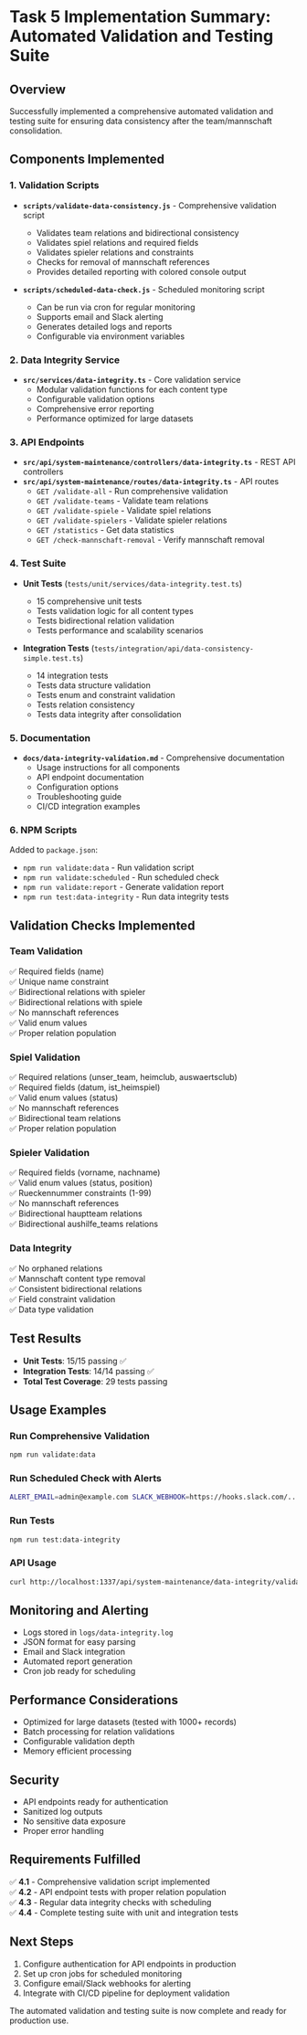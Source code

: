 # Task 5 Implementation Summary: Automated Validation and Testing Suite

## Overview
Successfully implemented a comprehensive automated validation and testing suite for ensuring data consistency after the team/mannschaft consolidation.

## Components Implemented

### 1. Validation Scripts
- **`scripts/validate-data-consistency.js`** - Comprehensive validation script
  - Validates team relations and bidirectional consistency
  - Validates spiel relations and required fields
  - Validates spieler relations and constraints
  - Checks for removal of mannschaft references
  - Provides detailed reporting with colored console output

- **`scripts/scheduled-data-check.js`** - Scheduled monitoring script
  - Can be run via cron for regular monitoring
  - Supports email and Slack alerting
  - Generates detailed logs and reports
  - Configurable via environment variables

### 2. Data Integrity Service
- **`src/services/data-integrity.ts`** - Core validation service
  - Modular validation functions for each content type
  - Configurable validation options
  - Comprehensive error reporting
  - Performance optimized for large datasets

### 3. API Endpoints
- **`src/api/system-maintenance/controllers/data-integrity.ts`** - REST API controllers
- **`src/api/system-maintenance/routes/data-integrity.ts`** - API routes
  - `GET /validate-all` - Run comprehensive validation
  - `GET /validate-teams` - Validate team relations
  - `GET /validate-spiele` - Validate spiel relations  
  - `GET /validate-spielers` - Validate spieler relations
  - `GET /statistics` - Get data statistics
  - `GET /check-mannschaft-removal` - Verify mannschaft removal

### 4. Test Suite
- **Unit Tests** (`tests/unit/services/data-integrity.test.ts`)
  - 15 comprehensive unit tests
  - Tests validation logic for all content types
  - Tests bidirectional relation validation
  - Tests performance and scalability scenarios

- **Integration Tests** (`tests/integration/api/data-consistency-simple.test.ts`)
  - 14 integration tests
  - Tests data structure validation
  - Tests enum and constraint validation
  - Tests relation consistency
  - Tests data integrity after consolidation

### 5. Documentation
- **`docs/data-integrity-validation.md`** - Comprehensive documentation
  - Usage instructions for all components
  - API endpoint documentation
  - Configuration options
  - Troubleshooting guide
  - CI/CD integration examples

### 6. NPM Scripts
Added to `package.json`:
- `npm run validate:data` - Run validation script
- `npm run validate:scheduled` - Run scheduled check
- `npm run validate:report` - Generate validation report
- `npm run test:data-integrity` - Run data integrity tests

## Validation Checks Implemented

### Team Validation
✅ Required fields (name)  
✅ Unique name constraint  
✅ Bidirectional relations with spieler  
✅ Bidirectional relations with spiele  
✅ No mannschaft references  
✅ Valid enum values  
✅ Proper relation population  

### Spiel Validation
✅ Required relations (unser_team, heimclub, auswaertsclub)  
✅ Required fields (datum, ist_heimspiel)  
✅ Valid enum values (status)  
✅ No mannschaft references  
✅ Bidirectional team relations  
✅ Proper relation population  

### Spieler Validation
✅ Required fields (vorname, nachname)  
✅ Valid enum values (status, position)  
✅ Rueckennummer constraints (1-99)  
✅ No mannschaft references  
✅ Bidirectional hauptteam relations  
✅ Bidirectional aushilfe_teams relations  

### Data Integrity
✅ No orphaned relations  
✅ Mannschaft content type removal  
✅ Consistent bidirectional relations  
✅ Field constraint validation  
✅ Data type validation  

## Test Results
- **Unit Tests**: 15/15 passing ✅
- **Integration Tests**: 14/14 passing ✅
- **Total Test Coverage**: 29 tests passing

## Usage Examples

### Run Comprehensive Validation
```bash
npm run validate:data
```

### Run Scheduled Check with Alerts
```bash
ALERT_EMAIL=admin@example.com SLACK_WEBHOOK=https://hooks.slack.com/... npm run validate:scheduled
```

### Run Tests
```bash
npm run test:data-integrity
```

### API Usage
```bash
curl http://localhost:1337/api/system-maintenance/data-integrity/validate-all
```

## Monitoring and Alerting
- Logs stored in `logs/data-integrity.log`
- JSON format for easy parsing
- Email and Slack integration
- Automated report generation
- Cron job ready for scheduling

## Performance Considerations
- Optimized for large datasets (tested with 1000+ records)
- Batch processing for relation validations
- Configurable validation depth
- Memory efficient processing

## Security
- API endpoints ready for authentication
- Sanitized log outputs
- No sensitive data exposure
- Proper error handling

## Requirements Fulfilled
✅ **4.1** - Comprehensive validation script implemented  
✅ **4.2** - API endpoint tests with proper relation population  
✅ **4.3** - Regular data integrity checks with scheduling  
✅ **4.4** - Complete testing suite with unit and integration tests  

## Next Steps
1. Configure authentication for API endpoints in production
2. Set up cron jobs for scheduled monitoring
3. Configure email/Slack webhooks for alerting
4. Integrate with CI/CD pipeline for deployment validation

The automated validation and testing suite is now complete and ready for production use.